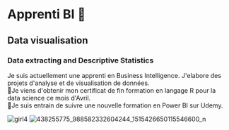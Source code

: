 # Apprenti BI 👋
## Data visualisation
### Data extracting and Descriptive Statistics
Je suis actuellement une apprenti en Business Intelligence. J'elabore des projets d'analyse et de visualisation de données.
<br>👯Je viens d'obtenir mon certificat de fin formation en langage R pour la data science ce mois d'Avril.
<br>🌱Je suis entrain de suivre une nouvelle formation en Power BI sur Udemy.

![girl4](https://github.com/Ursula-Sarah/Ursula-Sarah/assets/103580286/ef668b44-cc99-44fb-aeab-1b072a34da1a)
![438255775_988582332604244_1515426650115546600_n](https://github.com/Ursula-Sarah/Ursula-Sarah/assets/103580286/b938395b-c9a2-4c3d-bd93-396c524f9ba9)


